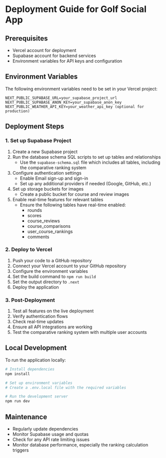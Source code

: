 # Deployment Guide for Golf Social App

## Prerequisites
- Vercel account for deployment
- Supabase account for backend services
- Environment variables for API keys and configuration

## Environment Variables
The following environment variables need to be set in your Vercel project:

```
NEXT_PUBLIC_SUPABASE_URL=your_supabase_project_url
NEXT_PUBLIC_SUPABASE_ANON_KEY=your_supabase_anon_key
NEXT_PUBLIC_WEATHER_API_KEY=your_weather_api_key (optional for production)
```

## Deployment Steps

### 1. Set up Supabase Project
1. Create a new Supabase project
2. Run the database schema SQL scripts to set up tables and relationships
   - Use the `supabase-schema.sql` file which includes all tables, including the comparative ranking system
3. Configure authentication settings
   - Enable Email sign-up and sign-in
   - Set up any additional providers if needed (Google, GitHub, etc.)
4. Set up storage buckets for images
   - Create a public bucket for course and review images
5. Enable real-time features for relevant tables
   - Ensure the following tables have real-time enabled:
     - rounds
     - scores
     - course_reviews
     - course_comparisons
     - user_course_rankings
     - comments

### 2. Deploy to Vercel
1. Push your code to a GitHub repository
2. Connect your Vercel account to your GitHub repository
3. Configure the environment variables
4. Set the build command to `npm run build`
5. Set the output directory to `.next`
6. Deploy the application

### 3. Post-Deployment
1. Test all features on the live deployment
2. Verify authentication flows
3. Check real-time updates
4. Ensure all API integrations are working
5. Test the comparative ranking system with multiple user accounts

## Local Development
To run the application locally:

```bash
# Install dependencies
npm install

# Set up environment variables
# Create a .env.local file with the required variables

# Run the development server
npm run dev
```

## Maintenance
- Regularly update dependencies
- Monitor Supabase usage and quotas
- Check for any API rate limiting issues
- Monitor database performance, especially the ranking calculation triggers
